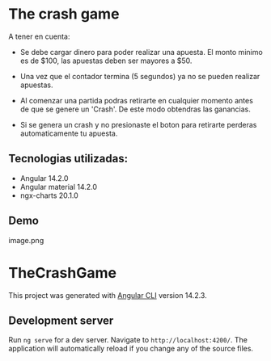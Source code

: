 
# The crash game

A tener en cuenta:

- Se debe cargar dinero para poder realizar una apuesta. El monto minimo es de $100, las apuestas deben ser mayores a $50.

- Una vez que el contador termina (5 segundos) ya no se pueden realizar apuestas.

- Al comenzar una partida podras retirarte en cualquier momento antes de que se genere un 'Crash'. De este modo obtendras las ganancias.

- Si se genera un crash y no presionaste el boton para retirarte perderas automaticamente tu apuesta.


## Tecnologias utilizadas:

- Angular 14.2.0
- Angular material 14.2.0
- ngx-charts 20.1.0

## Demo
image.png

# TheCrashGame

This project was generated with [Angular CLI](https://github.com/angular/angular-cli) version 14.2.3.

## Development server

Run `ng serve` for a dev server. Navigate to `http://localhost:4200/`. The application will automatically reload if you change any of the source files.
